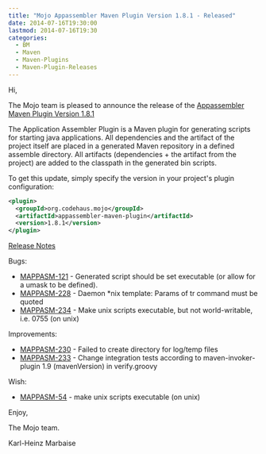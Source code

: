 ```yaml
---
title: "Mojo Appassembler Maven Plugin Version 1.8.1 - Released"
date: 2014-07-16T19:30:00
lastmod: 2014-07-16T19:30
categories:
  - BM
  - Maven
  - Maven-Plugins
  - Maven-Plugin-Releases
---
```

Hi,

The Mojo team is pleased to announce the release of the 
[Appassembler Maven Plugin Version 1.8.1](http://mojo.codehaus.org/appassembler/appassembler-maven-plugin/)

The Application Assembler Plugin is a Maven plugin for generating scripts for
starting java applications. All dependencies and the artifact of the project
itself are placed in a generated Maven repository in a defined assemble
directory. All artifacts (dependencies + the artifact from the project) are
added to the classpath in the generated bin scripts.

To get this update, simply specify the version in your project's plugin configuration: 

```xml
<plugin>
  <groupId>org.codehaus.mojo</groupId>
  <artifactId>appassembler-maven-plugin</artifactId>
  <version>1.8.1</version>
</plugin>
```

<!-- more -->

[Release Notes](http://jira.codehaus.org/secure/ReleaseNote.jspa?projectId=11780&version=20322)

Bugs:

 * [MAPPASM-121](https://issues.apache.org/jira/browse/MAPPASM-121) - Generated script should be set executable (or allow for a umask to be defined).
 * [MAPPASM-228](https://issues.apache.org/jira/browse/MAPPASM-228) - Daemon *nix template: Params of tr command must be quoted
 * [MAPPASM-234](https://issues.apache.org/jira/browse/MAPPASM-234) - Make unix scripts executable, but not world-writable, i.e. 0755 (on unix)

Improvements:

 * [MAPPASM-230](https://issues.apache.org/jira/browse/MAPPASM-230) - Failed to create directory for log/temp files
 * [MAPPASM-233](https://issues.apache.org/jira/browse/MAPPASM-233) - Change integration tests according to maven-invoker-plugin 1.9 (mavenVersion) in verify.groovy

Wish:

 * [MAPPASM-54](https://issues.apache.org/jira/browse/MAPPASM-54) - make unix scripts executable (on unix)


Enjoy,

The Mojo team.

Karl-Heinz Marbaise
